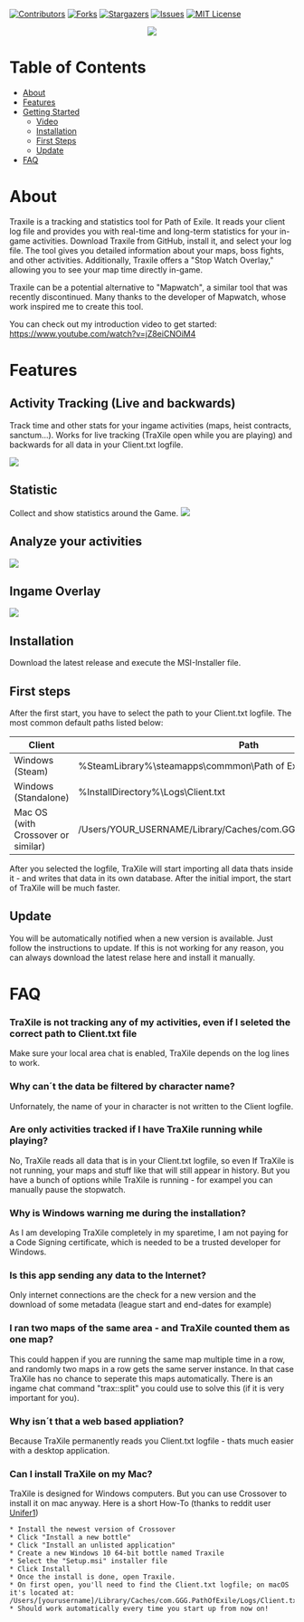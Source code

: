 <!-- Improved compatibility of back to top link: See: https://github.com/othneildrew/Best-README-Template/pull/73 -->
<a name="readme-top"></a>

[![Contributors][contributors-shield]][contributors-url]
[![Forks][forks-shield]][forks-url]
[![Stargazers][stars-shield]][stars-url]
[![Issues][issues-shield]][issues-url]
[![MIT License][license-shield]][license-url]

<div align="center">
  <a href="https://github.com/dermow/TraXile">
    <img src="https://github.com/dermow/TraXile/blob/master/TraXile/Resources/trax.jpg?raw=true" />
  </a>
</div>

# Table of Contents
<!--ts-->
   * [About](#About)
   * [Features](#Features)
   * [Getting Started](#Getting-Started)
        * [Video](#Video)
        * [Installation](#Installation)
        * [First Steps](#First-Steps)
        * [Update](#Update)
   * [FAQ](#FAQ)
<!--te-->

# About
Traxile is a tracking and statistics tool for Path of Exile. It reads your client log file and provides you with real-time and long-term statistics for your in-game activities. Download Traxile from GitHub, install it, and select your log file. The tool gives you detailed information about your maps, boss fights, and other activities. Additionally, Traxile offers a "Stop Watch Overlay," allowing you to see your map time directly in-game.

Traxile can be a potential alternative to "Mapwatch", a similar tool that was recently discontinued. Many thanks to the developer of Mapwatch, whose work inspired me to create this tool.

You can check out my introduction video to get started:
https://www.youtube.com/watch?v=jZ8eiCNOiM4

# Features
## Activity Tracking (Live and backwards)
Track time and other stats for your ingame activities (maps, heist contracts, sanctum...). Works for live tracking (TraXile open while you are playing)
and backwards for all data in your Client.txt logfile.

<img src="https://github.com/dermow/TraXile/blob/master/Docu/Images/Traxile_Screenshot_TimeTracking.png?raw=true" />


## Statistic
Collect and show statistics around the Game.
<img src="https://github.com/dermow/TraXile/blob/rework_326/Docu/Images/MappingChart.png?raw=true" />

## Analyze your activities
<img src="https://github.com/dermow/TraXile/blob/rework_326/Docu/Images/SummaryWindow?raw=true" />

## Ingame Overlay
<img src="https://github.com/dermow/TraXile/blob/master/Docu/Images/Traxile_Screenshot_Overlay.png?raw=true" />

## Installation
Download the latest release and execute the MSI-Installer file.

## First steps
After the first start, you have to select the path to your Client.txt logfile. The most common default paths listed below:

| Client  | Path | Example |
|---|---|---|
| Windows (Steam)  | %SteamLibrary%\steamapps\commmon\Path of Exile\Logs\Client.txt  | C:\Steam\steamapps\common\Path of Exile\logs\Client.txt |
| Windows (Standalone)  | %InstallDirectory%\Logs\Client.txt  | C:\Program Files (x86)\Grinding Gear Games\Path of Exile\logs\Client.txt |
| Mac OS (with Crossover or similar)  | /Users/YOUR_USERNAME/Library/Caches/com.GGG.PathOfExile/Logs/Client.txt  | /Users/mow/Library/Caches/com.GGG.PathOfExile/Logs/Client.txt |

After you selected the logfile, TraXile will start importing all data thats inside it - and writes that data in its own database. After the initial import, the start of TraXile will
be much faster.

## Update
You will be automatically notified when a new version is available. Just follow the instructions to update.
If this is not working for any reason, you can always download the latest relase here and install it manually.

# FAQ
### TraXile is not tracking any of my activities, even if I seleted the correct path to Client.txt file
Make sure your local area chat is enabled, TraXile depends on the log lines to work.

### Why can´t the data be filtered by character name?
Unfornately, the name of your in character is not written to the Client logfile.

### Are only activities tracked if I have TraXile running while playing?
No, TraXile reads all data that is in your Client.txt logfile, so even If TraXile is not running, your maps and stuff like that will still appear in history. But you have a bunch of
options while TraXile is running - for exampel you can manually pause the stopwatch.

### Why is Windows warning me during the installation?
As I am developing TraXile completely in my sparetime, I am not paying for a Code Signing certificate, which is needed to be a trusted developer for Windows.

### Is this app sending any data to the Internet?
Only internet connections are the check for a new version and the download of some metadata (league start and end-dates for example)

### I ran two maps of the same area - and TraXile counted them as one map?
This could happen if you are running the same map multiple time in a row, and randomly two maps in a row gets the same server instance. In that case TraXile has no chance to 
seperate this maps automatically. There is an ingame chat command "trax::split" you could use to solve this (if it is very important for you).

### Why isn´t that a web based appliation?
Because TraXile permanently reads you Client.txt logfile - thats much easier with a desktop application.

### Can I install TraXile on my Mac?
TraXile is designed for Windows computers. But you can use Crossover to install it on mac anyway. Here is a short How-To (thanks to reddit user [Unifer1](https://www.reddit.com/user/Unifer1/))

    * Install the newest version of Crossover
    * Click "Install a new bottle"
    * Click "Install an unlisted application"
    * Create a new Windows 10 64-bit bottle named Traxile
    * Select the "Setup.msi" installer file
    * Click Install
    * Once the install is done, open Traxile.
    * On first open, you'll need to find the Client.txt logfile; on macOS it's located at: /Users/[yourusername]/Library/Caches/com.GGG.PathOfExile/Logs/Client.txt
    * Should work automatically every time you start up from now on!

<!-- MARKDOWN LINKS & IMAGES -->
<!-- https://www.markdownguide.org/basic-syntax/#reference-style-links -->
[contributors-shield]: https://img.shields.io/github/contributors/dermow/TraXIle.svg?style=for-the-badge
[contributors-url]: https://github.com/dermow/TraXile/graphs/contributors
[forks-shield]: https://img.shields.io/github/forks/dermow/TraXile.svg?style=for-the-badge
[forks-url]: https://github.com/dermow/TraXile/network/members
[stars-shield]: https://img.shields.io/github/stars/dermow/TraXile.svg?style=for-the-badge
[stars-url]: https://github.com/dermow/TraXile/stargazers
[issues-shield]: https://img.shields.io/github/issues/dermow/TraXile.svg?style=for-the-badge
[issues-url]: https://github.com/dermow/TraXile/issues
[license-shield]: https://img.shields.io/github/license/dermow/TraXile.svg?style=for-the-badge
[license-url]: https://github.com/dermow/TraXile/blob/master/LICENSE.txt
[linkedin-shield]: https://img.shields.io/badge/-LinkedIn-black.svg?style=for-the-badge&logo=linkedin&colorB=555
[linkedin-url]: https://linkedin.com/in/linkedin_username
[product-screenshot]: images/screenshot.png
